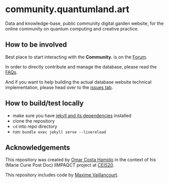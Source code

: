 # community.quantumland.art

Data and knowledge-base, public community digital garden website, for the online community on quantum computing and creative practice.


## How to be involved

Best place to start interacting with the **Community.** is on the [Forum](https://community.quantumland.art/forum). 

In order to directly contribute and manage the database, please read the [FAQs](https://community.quantumland.art/faqs).

And if you want to help building the actual database website technical implementation, please head over to the [issues tab](https://github.com/Quantumland-art/community/issues).


## How to build/test locally

- make sure you have [jekyll and its dependencies](https://jekyllrb.com/docs/installation/) installed
- clone the repository
- `cd` into repo directory
- run: `bundle exec jekyll serve --livereload`


## Acknowledgements

This repository was created by [Omar Costa Hamido](https://omarcostahamido.com) in the context of his (Marie Curie Post Doc) IIMPAQCT project at [CEIS20](https://www.uc.pt/iii/ceis20/).

This repository includes code by [Maxime Vaillancourt](https://github.com/maximevaillancourt).